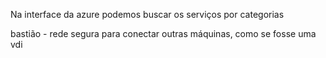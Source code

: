 Na interface da azure podemos buscar os serviços por categorias

bastião - rede segura para conectar outras máquinas, como se fosse uma vdi 